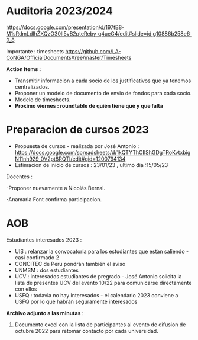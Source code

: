 # Auditoria 2023/2024

https://docs.google.com/presentation/d/197tB8-M1sRdmLdlhZXQzO30lI5vB2pteReby_q4ueG4/edit#slide=id.g10886b258e6_0_8

Importante : timesheets https://github.com/LA-CoNGA/OfficialDocuments/tree/master/Timesheets

**Action Items :**

- Transmitir informacion a cada socio de los justificativos que ya tenemos centralizados.
- Proponer un modelo de documento de envio de fondos para cada socio.
- Modelo de timesheets.
- **Proximo viernes : roundtable de quién tiene qué y que falta**

# Preparacion de cursos 2023


- Propuesta de cursos - realizada por José Antonio : https://docs.google.com/spreadsheets/d/1kQTYThCIIShGDgTRoKvtxbigN11nh929_0V2pt8RQTI/edit#gid=1200794134
- Estimacion de inicio de cursos : 23/01/23 , ultimo dia :15/05/23

Docentes :

-Proponer nuevamente a Nicolàs Bernal.

-Anamaria Font confirma participacion.

# AOB

Estudiantes interesados 2023 :

- UIS : relanzar la convocatoria para los estudiantes que estàn saliendo - casi confirmado 2
- CONCITEC de Peru pondràn también el aviso
- UNMSM : dos estudiantes 
- UCV : interesados estudiantes de pregrado - José Antonio solicita la lista de presentes UCV del evento 10/22 para comunicarse directamente con ellos
- USFQ : todavia no hay interesados - el calendario 2023 conviene a USFQ por lo que habràn seguramente interesados


**Archivo adjunto a las minutas** :

1. Documento excel con la lista de participantes al evento de difusion de octubre 2022 para retomar contacto por cada universidad.




